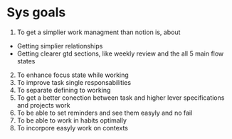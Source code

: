 # Sys goals

1. To get a simplier work managment than notion is, about
  - Getting simplier relationships
  - Getting clearer gtd sections, like weekly review and the all 5 main flow states
2. To enhance focus state while working
3. To improve task single responsabilities
4. To separate defining to working
5. To get a better conection between task and higher lever specifications and projects work
6. To be able to set reminders and see them easyly and no fail
7. To be able to work in habits optimally
8. To incorpore easyly work on contexts
